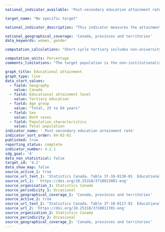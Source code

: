 ```yaml
---
national_indicator_available: 'Post-secondary education attainment rate'

target_name: "No specific target"

national_indicator_description: "This indicator measures the attainment rate for post-secondary education. Categories represent the highest level of education achieved, and are mutually exclusive."

national_geographical_coverage: 'Canada, provinces and territories'
data_keywords: women, gender

computation_calculations: "Short-cycle tertiary includes non-university certificates or diplomas from a community college, CEGEP, school of nursing and similar programs at this level; Includes also university certificates below bachelor's level. Master's or Doctoral levels include degrees or certificates above bachelor's degree. The data are based on a 12-month average from January to December."

computation_units: Percentage
comments_limitations: "The target population is the non-institutionalised population 15 years of age and over. The survey is conducted nationwide, in both the provinces and the territories. Excluded from the survey's coverage are: persons living on reserves and other Aboriginal settlements in the provinces; full-time members of the Canadian Armed Forces, the institutionalized population, and households in extremely remote areas with very low population density."

graph_title: Educational attainment
graph_type: line
data_start_values:
  - field: Geography
    value: Canada
  - field: Educational attainment level
    value: Tertiary education
  - field: Age group
    value: "Total, 25 to 64 years"
  - field: Sex
    value: Both sexes
  - field: Population characteristics
    value: Total population
indicator_name: ' Post-secondary education attainment rate'
indicator_sort_order: 04-02-01
published: true
reporting_status: complete
indicator_number: 4.2.1
sdg_goal: '4'
data_non_statistical: false
target_id: '4.2'
data_show_map: false
source_active_1: true
source_url_text_1: 'Statistics Canada. Table 37-10-0130-01  Educational attainment of the population aged 25 to 64, by age group and sex, Organisation for Economic Co-operation and Development (OECD), Canada, provinces and territories'
source_url_1: ' https://doi.org/10.25318/3710013001-eng'
source_organisation_1: Statistics Canada
source_periodicity_1: Occasional
source_geographical_coverage_1: 'Canada, provinces and territories'
source_active_2: true
source_url_text_2: "Statistics Canada. Table 37-10-0117-01  Educational attainment in the population aged 25 to 64, off-reserve Aboriginal, non-Aboriginal and total population"
source_url_2: 'https://doi.org/10.25318/3710011701-eng'
source_organisation_2: Statistics Canada
source_periodicity_2: Occasional
source_geographical_coverage_2: 'Canada, provinces and territories'
---
```

